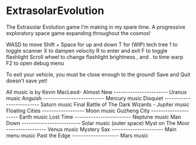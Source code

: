 # ExtrasolarEvolution
The Extrasolar Evolution game I'm making in my spare time. A progressive exploratory space game expanding throughout the cosmos!

WASD to move
Shift + Space for up and down
T for (WIP) tech tree
1 to toggle scanner
X to dampen velocity
R to enter and exit
F to toggle flashlight
Scroll wheel to change flashlight brightness
, and . to time warp
F2 to open debug menu

To exit your vehicle, you must be close enough to the ground!
Save and Quit doesn't save yet!

All music is by Kevin MacLeod-
Almost New ----------------------- Uranus music
Anguish -------------------------- Mercury music
Disquiet ------------------------- Saturn music
Final Battle of The Dark Wizards - Jupiter music
Floating Cities ------------------ Moon music
Guzheng City --------------------- Earth music
Lost Time ------------------------ Neptune music
Man Down ------------------------- Solar music (outer space)
Myst on The Moor ----------------- Venus music
Mystery Sax ---------------------- Main menu music
Past the Edge -------------------- Mars music
